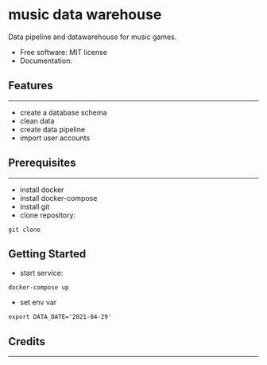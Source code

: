 # music data warehouse

Data pipeline and datawarehouse for music games.


* Free software: MIT license
* Documentation: 


## Features
--------

* create a database schema
* clean data
* create data pipeline
* import user accounts

## Prerequisites
--------
* install docker
* install docker-compose
* install git
* clone repository:
```
git clone
```


## Getting Started
* start service:
```
docker-compose up
```
* set env var
```
export DATA_DATE='2021-04-29'
```

## Credits
-------
